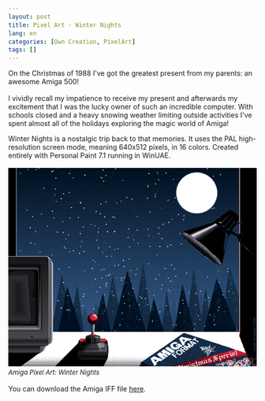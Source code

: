 ```yaml
---
layout: post
title: Pixel Art - Winter Nights
lang: en
categories: [Own Creation, PixelArt]
tags: []
---
```

On the Christmas of 1988 I've got the greatest present from my parents: an awesome Amiga 500!
<br><br>
I vividly recall my impatience to receive my present and afterwards my excitement that I was the lucky owner of such an incredible computer. With schools closed and a heavy snowing weather limiting outside activities I've spent almost all of the holidays exploring the magic world of Amiga!

Winter Nights is a nostalgic trip back to that memories. It uses the PAL high-resolution screen mode, meaning 640x512 pixels, in 16 colors. Created entirely with Personal Paint 7.1 running in WinUAE.
<br><br>
<img src="\assets\img\pixelart\amiga-pixelart-winternights.png"><br>
<span style="font-size:small; font-style: italic">Amiga Pixel Art: Winter Nights</span>
<br><br>
You can download the Amiga IFF file <a href="\assets\img\pixelart\amiga-pixelart-winternights.iff" target="_blank">here</a>.